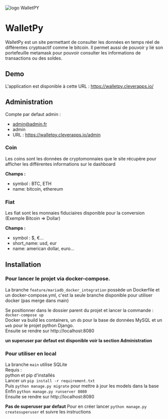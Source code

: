 ![logo WalletPY](./WalletPy/static/logo.ico)

# WalletPy

WalletPy est un site permettant de consulter les données en temps réel de différentes cryptoactif comme le bitcoin. Il permet aussi de pouvoir y lié son portefeuille metamask pour pouvoir consulter les informations de transactions ou des soldes.

## Demo

L'application est disponible à cette URL : https://walletpy.cleverapps.io/

## Administration

Compte par defaut admin :
- admin@admin.fr
- admin
- URL : https://walletpy.cleverapps.io/admin

### Coin

Les coins sont les données de cryptomonnaies que le site récupère pour afficher les différentes informations sur le dashboard

**Champs :**
- symbol : BTC, ETH
- name: bitcoin, ethereum

### Fiat

Les fiat sont les monnaies fiduciaires disponible pour la conversion (Exemple Bitcoin => Dollar)

**Champs :**
- symbol : $, €...
- short_name: usd, eur
- name: american dollar, euro...

## Installation

### Pour lancer le projet via docker-compose.

La branche `feature/mariadb_docker_integration` possède un Dockerfile et un docker-compose.yml, c'est la seule branche disponible pour utiliser docker (pas merge dans main)

Se positionner dans le dossier parent du projet et lancer la commande : <br />
`docker-compose up`  <br />
Docker va build les containers, un `db` pour la base de données MySQL et un `web` pour le projet python Django. <br />
Ensuite se rendre sur http://localhost:8080 <br />

**un superuser par defaut est disponible voir la section Administration**

### Pour utiliser en local

La branche `main` utilise SQLite <br />
Requis :  <br />
python et pip d'installés  <br />
Lancer un `pip install -r requirement.txt`  <br />
Puis `python manage.py migrate` pour mettre à jour les models dans la base  <br />
Enfin `python manage.py runserver 8080`  <br />
Ensuite se rendre sur http://localhost:8080  <br />

**Pas de superuser par defaut**
Pour en créer lancer `python manage.py createsuperuser` et suivre les instructions
